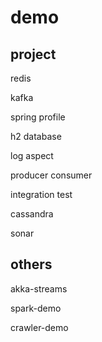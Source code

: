 # demo

## project
redis

kafka

spring profile

h2 database

log aspect

producer consumer

integration test

cassandra

sonar
## others
akka-streams

spark-demo

crawler-demo
